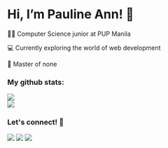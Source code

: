 <h1>Hi, I’m Pauline Ann! 🤗</h1>
<p>👩‍💻 Computer Science junior at PUP Manila</p>
<p>💻 Currently exploring the world of web development</p>
<p>🤸 Master of none</p>

<h3>My github stats:</h3>
<a href="https://github.com/paulineeannn/paulineeannn"><img src="https://github-readme-streak-stats.herokuapp.com/?user=paulineeannn&theme=dracula&hide_border=true"></a><br>
<a href="https://github.com/paulineeannn/paulineeannn"><img src="https://github-readme-stats.vercel.app/api/top-langs/?username=paulineeannn&theme=dracula&show_icons=true&hide_border=true&layout=compact"></a>

<br>
<h3>Let's connect! 🤝</h3>
<a href="https://www.facebook.com/profile.php?id=100002254697629" target="_blank"><img src="https://img.shields.io/badge/Facebook-1877F2?style=for-the-badge&logo=facebook&logoColor=white"></a>
<a href="mailto:paulineannbautista@gmail.com"><img src="https://img.shields.io/badge/Gmail-D14836?style=for-the-badge&logo=gmail&logoColor=white"/></a>
<a href="https://linkedin.com/in/pauline-ann-bautista/" target="_blank"><img src="https://img.shields.io/badge/LinkedIn-0077B5?style=for-the-badge&logo=linkedin&logoColor=white"></a>
